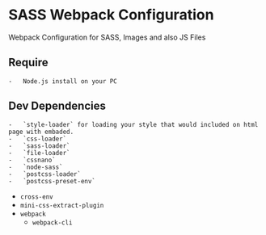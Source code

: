 # SASS Webpack Configuration
Webpack Configuration for SASS, Images and also JS Files

##	Require 
	-	Node.js install on your PC 
	
## Dev Dependencies
	-	`style-loader` for loading your style that would included on html page with embaded. 
	-	`css-loader` 
	-	`sass-loader`
	-	`file-loader`
	-	`cssnano`
	-	`node-sass`
	-	`postcss-loader`
	-	`postcss-preset-env`
  -	`cross-env`
  -	`mini-css-extract-plugin`
  -	`webpack`
	-	`webpack-cli`
